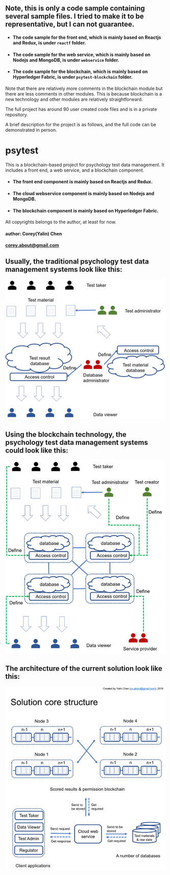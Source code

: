 ## Note, this is only a code sample containing several sample files. I tried to make it to be representative, but I can not guarantee.

* #### The code sample for the front end, which is mainly based on Reactjs and Redux, is under `reactf` folder. 

* #### The code sample for the web service, which is mainly based on Nodejs and MongoDB, is under `webservice` folder.

* #### The code sample for the blockchain, which is mainly based on Hyperledger Fabric, is under `psytest-blockchain` folder. 

Note that there are relatively more comments in the blockchain module but there are less comments in other modules. This is because blockchain is a new technology and other modules are relatively straightforward.

The full project has around 90 user created code files and is in a private repository.

A brief description for the project is as follows, and the full code can be demonstrated in person.

# psytest
This is a blockchain-based project for psychology test data management. It includes a front end, a web service, and a blockchain component.

* #### The front end component is mainly based on Reactjs and Redux.

* #### The cloud webservice component is mainly based on Nodejs and MongoDB.

* #### The blockchain component is mainly based on Hyperledger Fabric.

All copyrights belongs to the author, at least for now.

#### author: Corey(Yalin) Chen
#### corey.about@gmail.com

## Usually, the traditional psychology test data management systems look like this:

<img src="./pictures/centralizedStructure.png" width="500">


## Using the blockchain technology, the psychology test data management systems could look like this:

<img src="./pictures/blockchainStructure.png" width="500">


## The architecture of the current solution look like this:

<img src="./pictures/architecture.png" width="500">


